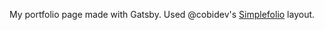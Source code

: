 My portfolio page made with Gatsby. Used @cobidev's [Simplefolio](https://gatsby-simplefolio.netlify.app/) layout.
